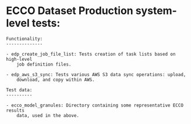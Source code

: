 
ECCO Dataset Production system-level tests:
===========================================

    Functionality:
    --------------

    - edp_create_job_file_list: Tests creation of task lists based on high-level
        job definition files.

    - edp_aws_s3_sync: Tests various AWS S3 data sync operations: upload,
        download, and copy within AWS.

    Test data:
    ----------

    - ecco_model_granules: Directory containing some representative ECCO results
        data, used in the above.
